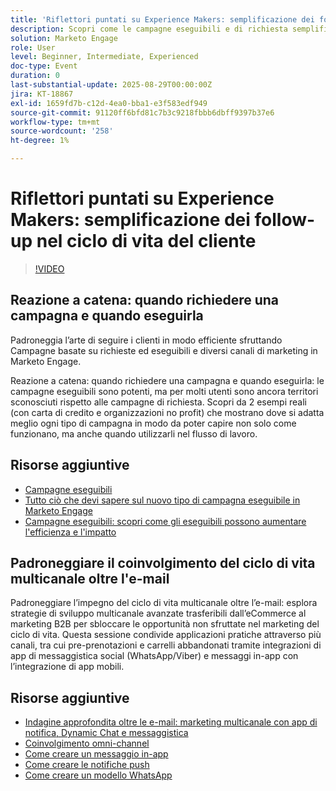 ```yaml
---
title: 'Riflettori puntati su Experience Makers: semplificazione dei follow-up nel ciclo di vita del cliente'
description: Scopri come le campagne eseguibili e di richiesta semplificano i flussi di lavoro, migliorano la precisione dei dati e aumentano il coinvolgimento con strategie multicanale in tempo reale.
solution: Marketo Engage
role: User
level: Beginner, Intermediate, Experienced
doc-type: Event
duration: 0
last-substantial-update: 2025-08-29T00:00:00Z
jira: KT-18867
exl-id: 1659fd7b-c12d-4ea0-bba1-e3f583edf949
source-git-commit: 91120ff6bfd81c7b3c9218fbbb6dbff9397b37e6
workflow-type: tm+mt
source-wordcount: '258'
ht-degree: 1%

---
```


# Riflettori puntati su Experience Makers: semplificazione dei follow-up nel ciclo di vita del cliente

>[!VIDEO](https://video.tv.adobe.com/v/3471390/?learn=on&enablevpops)

## Reazione a catena: quando richiedere una campagna e quando eseguirla

Padroneggia l’arte di seguire i clienti in modo efficiente sfruttando Campagne basate su richieste ed eseguibili e diversi canali di marketing in Marketo Engage.

Reazione a catena: quando richiedere una campagna e quando eseguirla: le campagne eseguibili sono potenti, ma per molti utenti sono ancora territori sconosciuti rispetto alle campagne di richiesta. Scopri da 2 esempi reali (con carta di credito e organizzazioni no profit) che mostrano dove si adatta meglio ogni tipo di campagna in modo da poter capire non solo come funzionano, ma anche quando utilizzarli nel flusso di lavoro.

## Risorse aggiuntive

* [Campagne eseguibili](https://experienceleague.adobe.com/en/docs/marketo/using/product-docs/core-marketo-concepts/smart-campaigns/flow-actions/execute-campaign)
* [Tutto ciò che devi sapere sul nuovo tipo di campagna eseguibile in Marketo Engage](https://mugs.marketo.com/events/details/marketo-houston-mug-presents-everything-you-need-to-know-about-the-new-executable-campaign-type-in-marketo/)
* [Campagne eseguibili: scopri come gli eseguibili possono aumentare l&#39;efficienza e l&#39;impatto](https://www.youtube.com/watch?v=QGC4Bhn5BpU)

## Padroneggiare il coinvolgimento del ciclo di vita multicanale oltre l&#39;e-mail

Padroneggiare l’impegno del ciclo di vita multicanale oltre l’e-mail: esplora strategie di sviluppo multicanale avanzate trasferibili dall’eCommerce al marketing B2B per sbloccare le opportunità non sfruttate nel marketing del ciclo di vita. Questa sessione condivide applicazioni pratiche attraverso più canali, tra cui pre-prenotazioni e carrelli abbandonati tramite integrazioni di app di messaggistica social (WhatsApp/Viber) e messaggi in-app con l’integrazione di app mobili.

## Risorse aggiuntive

* [Indagine approfondita oltre le e-mail: marketing multicanale con app di notifica, Dynamic Chat e messaggistica](https://mugs.marketo.com/events/details/marketo-adobe-deep-dive-mug-presents-beyond-emails-multi-channel-marketing-with-app-notifications-dynamic-chat-and-messaging-apps/)
* [Coinvolgimento omni-channel](https://business.adobe.com/sg/products/marketo/omnichannel-engagement.html)
* [Come creare un messaggio in-app](https://experienceleague.adobe.com/en/docs/marketo/using/product-docs/mobile-marketing/in-app-messages/creating-in-app-messages/create-an-in-app-message)
* [Come creare le notifiche push](https://experienceleague.adobe.com/en/docs/marketo/using/product-docs/mobile-marketing/push-notifications/understanding-push-notifications)
* [Come creare un modello WhatsApp](https://community.sinch.com/t5/Settings/Create-a-WhatsApp-message-template-new-experience/ta-p/11599)
